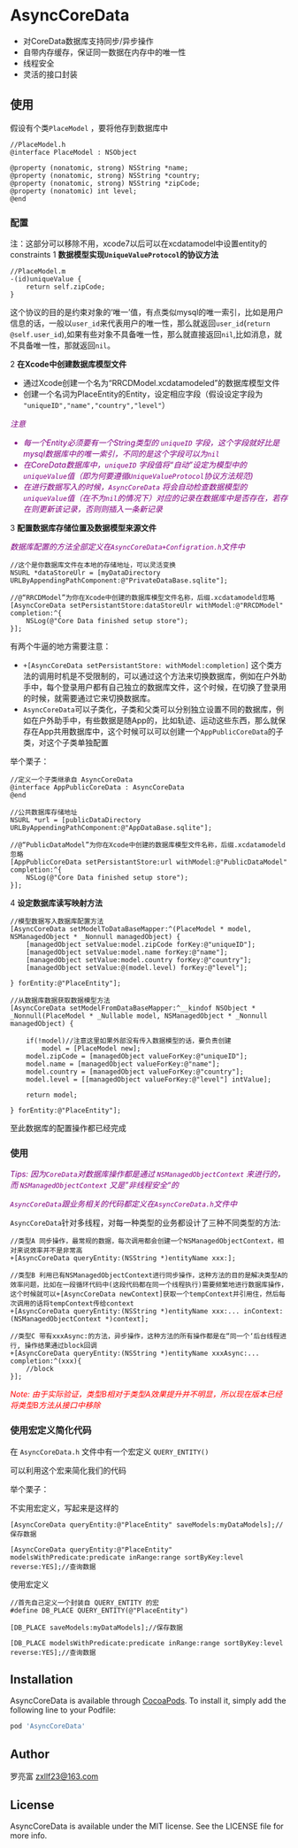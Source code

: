 # AsyncCoreData

- 对CoreData数据库支持同步/异步操作
- 自带内存缓存，保证同一数据在内存中的唯一性
- 线程安全
- 灵活的接口封装


## 使用

假设有个类`PlaceModel` ，要将他存到数据库中

```objc
//PlaceModel.h
@interface PlaceModel : NSObject

@property (nonatomic, strong) NSString *name;
@property (nonatomic, strong) NSString *country;
@property (nonatomic, strong) NSString *zipCode;
@property (nonatomic) int level;
@end
```

### 配置
注：这部分可以移除不用，xcode7以后可以在xcdatamodel中设置entity的constraints
 1  **数据模型实现`UniqueValueProtocol`的协议方法**
```objc
//PlaceModel.m
-(id)uniqueValue {
    return self.zipCode; 
}
```
这个协议的目的是约束对象的‘唯一’值，有点类似mysql的唯一索引，比如是用户信息的话，一般以`user_id`来代表用户的唯一性，那么就返回`user_id`(`return @self.user_id`),如果有些对象不具备唯一性，那么就直接返回`nil`,比如消息，就不具备唯一性，那就返回`nil`。

2 **在Xcode中创建数据库模型文件**    

- 通过Xcode创建一个名为“RRCDModel.xcdatamodeled”的数据库模型文件 
- 创建一个名词为PlaceEntity的Entity，设定相应字段（假设设定字段为 `"uniqueID","name","country","level"`）

<font color=Purple>*注意*
- *每一个Entity必须要有一个String类型的 `uniqueID` 字段，这个字段就好比是mysql数据库中的唯一索引，不同的是这个字段可以为`nil`*  
- *在CoreData数据库中，`uniqueID` 字段值将“自动”设定为模型中的`uniqueValue`值（即为何要遵循`UniqueValueProtocol`协议方法规范)*  
- *在进行数据写入的时候，`AsyncCoreData` 将会自动检查数据模型的`uniqueValue`值（在不为`nil`的情况下）对应的记录在数据库中是否存在，若存在则更新该记录，否则则插入一条新记录*
</font>  


3 **配置数据库存储位置及数据模型来源文件**  

<font color=Purple>*数据库配置的方法全部定义在`AsyncCoreData+Configration.h`文件中*</font>
```objc
//这个是你数据库文件在本地的存储地址，可以灵活变换
NSURL *dataStoreUlr = [myDataDirectory URLByAppendingPathComponent:@"PrivateDataBase.sqlite"];

//@“RRCDModel”为你在Xcode中创建的数据库模型文件名称，后缀.xcdatamodeld忽略
[AsyncCoreData setPersistantStore:dataStoreUlr withModel:@"RRCDModel" completion:^{
    NSLog(@"Core Data finished setup store");
}];
```
有两个牛逼的地方需要注意：
- `+[AsyncCoreData setPersistantStore: withModel:completion]` 这个类方法的调用时机是不受限制的，可以通过这个方法来切换数据库，例如在户外助手中，每个登录用户都有自己独立的数据库文件，这个时候，在切换了登录用的时候，就需要通过它来切换数据库。
- `AsyncCoreData`可以子类化，子类和父类可以分别独立设置不同的数据库，例如在户外助手中，有些数据是随App的，比如轨迹、运动这些东西，那么就保存在App共用数据库中，这个时候可以可以创建一个`AppPublicCoreData`的子类，对这个子类单独配置

举个栗子：
```objc
//定义一个子类继承自 AsyncCoreData
@interface AppPublicCoreData : AsyncCoreData
@end
```

```objc
//公共数据库存储地址
NSURL *url = [publicDataDirectory URLByAppendingPathComponent:@"AppDataBase.sqlite"];

//@“PublicDataModel”为你在Xcode中创建的数据库模型文件名称，后缀.xcdatamodeld忽略
[AppPublicCoreData setPersistantStore:url withModel:@"PublicDataModel" completion:^{
    NSLog(@"Core Data finished setup store");
}];
```

4 **设定数据库读写映射方法**
```objc
//模型数据写入数据库配置方法
[AsyncCoreData setModelToDataBaseMapper:^(PlaceModel * model, NSManagedObject * _Nonnull managedObject) {
    [managedObject setValue:model.zipCode forKey:@"uniqueID"];
    [managedObject setValue:model.name forKey:@"name"];
    [managedObject setValue:model.country forKey:@"country"];
    [managedObject setValue:@(model.level) forKey:@"level"];

} forEntity:@"PlaceEntity"];

//从数据库数据获取数据模型方法
[AsyncCoreData setModelFromDataBaseMapper:^__kindof NSObject * _Nonnull(PlaceModel * _Nullable model, NSManagedObject * _Nonnull managedObject) {

    if(!model)//注意这里如果外部没有传入数据模型的话，要负责创建
        model = [PlaceModel new];
    model.zipCode = [managedObject valueForKey:@"uniqueID"];
    model.name = [managedObject valueForKey:@"name"];
    model.country = [managedObject valueForKey:@"country"];
    model.level = [[managedObject valueForKey:@"level"] intValue];

    return model;

} forEntity:@"PlaceEntity"];
```
至此数据库的配置操作都已经完成

### 使用 

<font color=Purple>*Tips: 因为`CoreData`对数据库操作都是通过 `NSManagedObjectContext` 来进行的，而 `NSManagedObjectContext` 又是”非线程安全“的*  

*`AsyncCoreData`跟业务相关的代码都定义在`AsyncCoreData.h`文件中*</font>

`AsyncCoreData`针对多线程，对每一种类型的业务都设计了三种不同类型的方法:
```objc
//类型A 同步操作，最常规的数据，每次调用都会创建一个NSManagedObjectContext，相对来说效率并不是非常高
+[AsyncCoreData queryEntity:(NSString *)entityName xxx:];

//类型B 利用已有NSManagedObjectContext进行同步操作，这种方法的目的是解决类型A的效率问题，比如在一段循环代码中(这段代码都在同一个线程执行)需要频繁地进行数据库操作，这个时候就可以+[AsyncCoreData newContext]获取一个tempContext并引用住，然后每次调用的话将tempContext传给context
+[AsyncCoreData queryEntity:(NSString *)entityName xxx:... inContext:(NSManagedObjectContext *)context];

//类型C 带有xxxAsync:的方法，异步操作，这种方法的所有操作都是在“同一个‘后台线程进行, 操作结果通过block回调
+[AsyncCoreData queryEntity:(NSString *)entityName xxxAsync:... completion:^(xxx){
    //block
}];
```
<font color=red>*Note: 由于实际验证，类型B相对于类型A效果提升并不明显，所以现在版本已经将类型B方法从接口中移除*</font>

### 使用宏定义简化代码
在 `AsyncCoreData.h` 文件中有一个宏定义 `QUERY_ENTITY()`

可以利用这个宏来简化我们的代码

举个栗子：

不实用宏定义，写起来是这样的
```objc
[AsyncCoreData queryEntity:@"PlaceEntity" saveModels:myDataModels];//保存数据

[AsyncCoreData queryEntity:@"PlaceEntity"  modelsWithPredicate:predicate inRange:range sortByKey:level reverse:YES];//查询数据

```

使用宏定义

```objc
//首先自己定义一个封装自 QUERY_ENTITY 的宏
#define DB_PLACE QUERY_ENTITY(@"PlaceEntity")
```

```objc
[DB_PLACE saveModels:myDataModels];//保存数据

[DB_PLACE modelsWithPredicate:predicate inRange:range sortByKey:level reverse:YES];//查询数据

```


## Installation

AsyncCoreData is available through [CocoaPods](https://cocoapods.org). To install
it, simply add the following line to your Podfile:

```ruby
pod 'AsyncCoreData'
```

## Author

罗亮富 zxllf23@163.com 

## License

AsyncCoreData is available under the MIT license. See the LICENSE file for more info.
